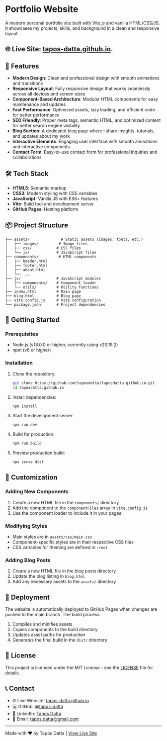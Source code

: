 # Portfolio Website

A modern personal portfolio site built with Vite.js and vanilla HTML/CSS/JS.
It showcases my projects, skills, and background in a clean and responsive layout.
## 🌐 Live Site: [tapos-datta.github.io](https://tapos-datta.github.io).

## 🚀 Features

- **Modern Design**: Clean and professional design with smooth animations and transitions
- **Responsive Layout**: Fully responsive design that works seamlessly across all devices and screen sizes
- **Component-Based Architecture**: Modular HTML components for easy maintenance and updates
- **Fast Performance**: Optimized assets, lazy loading, and efficient code for better performance
- **SEO Friendly**: Proper meta tags, semantic HTML, and optimized content for better search engine visibility
- **Blog Section**: A dedicated blog page where I share insights, tutorials, and updates about my work
- **Interactive Elements**: Engaging user interface with smooth animations and interactive components
- **Contact Form**: Easy-to-use contact form for professional inquiries and collaborations

## 🛠️ Tech Stack

- **HTML5**: Semantic markup
- **CSS3**: Modern styling with CSS variables
- **JavaScript**: Vanilla JS with ES6+ features
- **Vite**: Build tool and development server
- **GitHub Pages**: Hosting platform

## 📦 Project Structure

```
├── assets/              # Static assets (images, fonts, etc.)
│   ├── images/         # Image files
│   ├── css/           # CSS files
│   └── js/            # JavaScript files
├── components/         # HTML components
│   ├── header.html
│   ├── footer.html
│   ├── about.html
│   └── ...
├── js/                # JavaScript modules
│   ├── components/    # Component loader
│   └── utils/         # Utility functions
├── index.html         # Main page
├── blog.html          # Blog page
├── vite.config.js     # Vite configuration
└── package.json       # Project dependencies
```

## 🚀 Getting Started

### Prerequisites

- Node.js (v18.0.0 or higher, currently using v20.19.2)
- npm (v6 or higher)

### Installation

1. Clone the repository:
   ```bash
   git clone https://github.com/taposdatta/taposdatta.github.io.git
   cd taposdatta.github.io
   ```

2. Install dependencies:
   ```bash
   npm install
   ```

3. Start the development server:
   ```bash
   npm run dev
   ```

4. Build for production:
   ```bash
   npm run build
   ```

5. Preview production build:
   ```bash
   npx serve dist
   ```

## 🎨 Customization

### Adding New Components

1. Create a new HTML file in the `components/` directory
2. Add the component to the `componentFiles` array in `vite.config.js`
3. Use the component loader to include it in your pages

### Modifying Styles

- Main styles are in `assets/css/main.css`
- Component-specific styles are in their respective CSS files
- CSS variables for theming are defined in `:root`

### Adding Blog Posts

1. Create a new HTML file in the blog posts directory
2. Update the blog listing in `blog.html`
3. Add any necessary assets to the `assets/` directory

## 📝 Deployment

The website is automatically deployed to GitHub Pages when changes are pushed to the main branch. The build process:

1. Compiles and minifies assets
2. Copies components to the build directory
3. Updates asset paths for production
4. Generates the final build in the `dist/` directory


## 📄 License

This project is licensed under the MIT License - see the [LICENSE](LICENSE) file for details.

## 📞 Contact

- 🌐 Live Website: [tapos-datta.github.io](https://tapos-datta.github.io)
- 💻 GitHub: [@tapos-datta](https://github.com/tapos-datta)
- 🔗 LinkedIn: [Tapos Datta](https://linkedin.com/in/tapos-datta)
- 📧 Email: [tapos.datta@gmail.com](mailto:tapos.datta@gmail.com)

---

Made with ❤️ by Tapos Datta | [View Live Site](https://tapos-datta.github.io)
